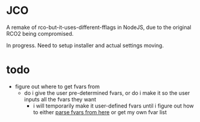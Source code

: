 # JCO
A remake of rco-but-it-uses-different-fflags in NodeJS, due to the original RCO2 being compromised.

In progress. Need to setup installer and actual settings moving.

# todo

- figure out where to get fvars from
  - do i give the user pre-determined fvars, or do i make it so the user inputs all the fvars they want
    - i will temporarily make it user-defined fvars until i figure out how to either [parse fvars from here](https://github.com/rbxflags) or get my own fvar list
